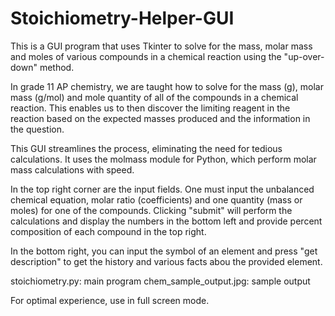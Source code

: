 # Stoichiometry-Helper-GUI

This is a GUI program that uses Tkinter to solve for the mass, molar mass and moles of various compounds in a chemical reaction using the "up-over-down" method.

In grade 11 AP chemistry, we are taught how to solve for the mass (g), molar mass (g/mol) and mole quantity of all of the compounds in a chemical reaction. This enables us to then discover the limiting reagent in the reaction based on the expected masses produced and the information in the question.

This GUI streamlines the process, eliminating the need for tedious calculations. It uses the molmass module for Python, which perform molar mass calculations with speed.

In the top right corner are the input fields. One must input the unbalanced chemical equation, molar ratio (coefficients) and one quantity (mass or moles) for one of the compounds. Clicking "submit" will perform the calculations and display the numbers in the bottom left and provide percent composition of each compound in the top right. 

In the bottom right, you can input the symbol of an element and press "get description" to get the history and various facts abou the provided element.

stoichiometry.py: main program
chem_sample_output.jpg: sample output

For optimal experience, use in full screen mode.
